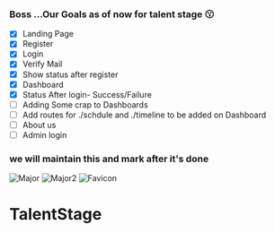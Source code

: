 
### Boss ...Our Goals as of now for talent stage :kissing:


- [x] Landing Page
- [x] Register
- [x] Login
- [x] Verify Mail
- [x] Show status after register
- [x] Dashboard
- [x] Status After login- Success/Failure
- [ ] Adding Some crap to Dashboards
- [ ] Add routes for ./schdule and ./timeline to be added on Dashboard
- [ ] About us
- [ ] Admin login 

### we will maintain this and mark after it's done

![Major](https://github.com/Ayushverma8/Project-SRM/blob/Front/SourceFIles/795873.png)
![Major2](https://github.com/Ayushverma8/Project-SRM/blob/app/public/img/Untitled-2.jpg)
![Favicon](https://github.com/Ayushverma8/Project-SRM/blob/Front/SourceFIles/Favicon.png)


# TalentStage
